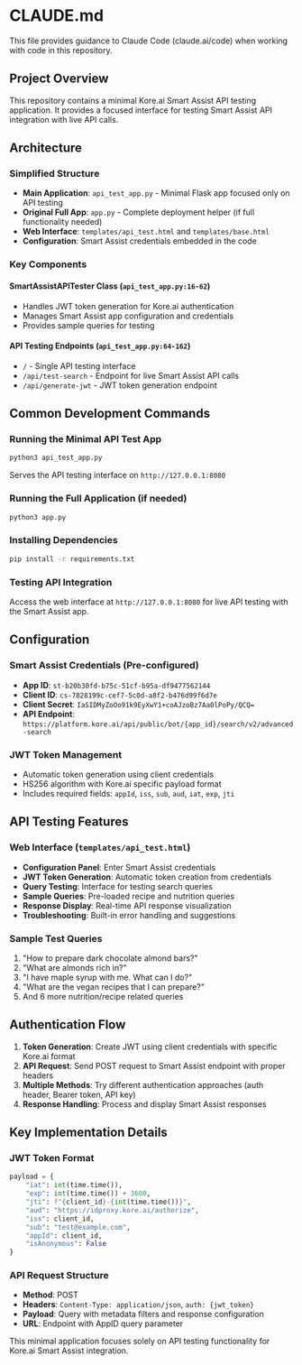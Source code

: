# CLAUDE.md

This file provides guidance to Claude Code (claude.ai/code) when working with code in this repository.

## Project Overview

This repository contains a minimal Kore.ai Smart Assist API testing application. It provides a focused interface for testing Smart Assist API integration with live API calls.

## Architecture

### Simplified Structure
- **Main Application**: `api_test_app.py` - Minimal Flask app focused only on API testing
- **Original Full App**: `app.py` - Complete deployment helper (if full functionality needed)
- **Web Interface**: `templates/api_test.html` and `templates/base.html`
- **Configuration**: Smart Assist credentials embedded in the code

### Key Components

#### SmartAssistAPITester Class (`api_test_app.py:16-62`)
- Handles JWT token generation for Kore.ai authentication
- Manages Smart Assist app configuration and credentials
- Provides sample queries for testing

#### API Testing Endpoints (`api_test_app.py:64-162`)
- `/` - Single API testing interface
- `/api/test-search` - Endpoint for live Smart Assist API calls
- `/api/generate-jwt` - JWT token generation endpoint

## Common Development Commands

### Running the Minimal API Test App
```bash
python3 api_test_app.py
```
Serves the API testing interface on `http://127.0.0.1:8080`

### Running the Full Application (if needed)
```bash
python3 app.py
```

### Installing Dependencies
```bash
pip install -r requirements.txt
```

### Testing API Integration
Access the web interface at `http://127.0.0.1:8080` for live API testing with the Smart Assist app.

## Configuration

### Smart Assist Credentials (Pre-configured)
- **App ID**: `st-b20b30fd-b75c-51cf-b95a-df9477562144`
- **Client ID**: `cs-7828199c-cef7-5c0d-a8f2-b476d99f6d7e`
- **Client Secret**: `IaSIDMyZoOo91k9EyXwY1+coAJzoBz7Aa0lPoPy/QCQ=`
- **API Endpoint**: `https://platform.kore.ai/api/public/bot/{app_id}/search/v2/advanced-search`

### JWT Token Management
- Automatic token generation using client credentials
- HS256 algorithm with Kore.ai specific payload format
- Includes required fields: `appId`, `iss`, `sub`, `aud`, `iat`, `exp`, `jti`

## API Testing Features

### Web Interface (`templates/api_test.html`)
- **Configuration Panel**: Enter Smart Assist credentials
- **JWT Token Generation**: Automatic token creation from credentials
- **Query Testing**: Interface for testing search queries
- **Sample Queries**: Pre-loaded recipe and nutrition queries
- **Response Display**: Real-time API response visualization
- **Troubleshooting**: Built-in error handling and suggestions

### Sample Test Queries
1. "How to prepare dark chocolate almond bars?"
2. "What are almonds rich in?"
3. "I have maple syrup with me. What can I do?"
4. "What are the vegan recipes that I can prepare?"
5. And 6 more nutrition/recipe related queries

## Authentication Flow

1. **Token Generation**: Create JWT using client credentials with specific Kore.ai format
2. **API Request**: Send POST request to Smart Assist endpoint with proper headers
3. **Multiple Methods**: Try different authentication approaches (auth header, Bearer token, API key)
4. **Response Handling**: Process and display Smart Assist responses

## Key Implementation Details

### JWT Token Format
```python
payload = {
    "iat": int(time.time()),
    "exp": int(time.time()) + 3600,
    "jti": f"{client_id}-{int(time.time())}",
    "aud": "https://idproxy.kore.ai/authorize",
    "iss": client_id,
    "sub": "test@example.com",
    "appId": client_id,
    "isAnonymous": False
}
```

### API Request Structure
- **Method**: POST
- **Headers**: `Content-Type: application/json`, `auth: {jwt_token}`
- **Payload**: Query with metadata filters and response configuration
- **URL**: Endpoint with AppID query parameter

This minimal application focuses solely on API testing functionality for Kore.ai Smart Assist integration.